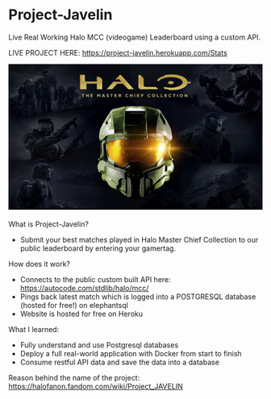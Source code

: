 # Project-Javelin
Live Real Working Halo MCC (videogame) Leaderboard using a custom API.

LIVE PROJECT HERE: https://project-javelin.herokuapp.com/Stats

![](halo.jpg)
<br>
<br>
What is Project-Javelin?
- Submit your best matches played in Halo Master Chief Collection to our public leaderboard by entering your gamertag.

How does it work?
- Connects to the public custom built API here: https://autocode.com/stdlib/halo/mcc/
- Pings back latest match which is logged into a POSTGRESQL database (hosted for free!) on elephantsql
- Website is hosted for free on Heroku

What I learned:
- Fully understand and use Postgresql databases
- Deploy a full real-world application with Docker from start to finish
- Consume restful API data and save the data into a database

Reason behind the name of the project: https://halofanon.fandom.com/wiki/Project_JAVELIN
